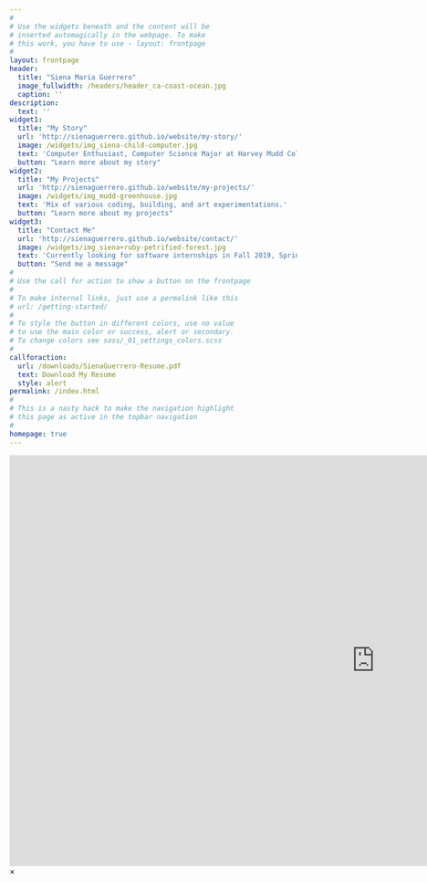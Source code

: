 ```yaml
---
#
# Use the widgets beneath and the content will be
# inserted automagically in the webpage. To make
# this work, you have to use › layout: frontpage
#
layout: frontpage
header:
  title: "Siena Maria Guerrero"
  image_fullwidth: /headers/header_ca-coast-ocean.jpg
  caption: ''
description:
  text: ''
widget1:
  title: "My Story"
  url: 'http://sienaguerrero.github.io/website/my-story/'
  image: /widgets/img_siena-child-computer.jpg
  text: 'Computer Enthusiast, Computer Science Major at Harvey Mudd College'
  button: "Learn more about my story"
widget2:
  title: "My Projects"
  url: 'http://sienaguerrero.github.io/website/my-projects/'
  image: /widgets/img_mudd-greenhouse.jpg
  text: 'Mix of various coding, building, and art experimentations.'
  button: "Learn more about my projects"
widget3:
  title: "Contact Me"
  url: 'http://sienaguerrero.github.io/website/contact/'
  image: /widgets/img_siena+ruby-petrified-forest.jpg
  text: 'Currently looking for software internships in Fall 2019, Spring 2020, or Summer 2020.'
  button: "Send me a message"
#
# Use the call for action to show a button on the frontpage
#
# To make internal links, just use a permalink like this
# url: /getting-started/
#
# To style the button in different colors, use no value
# to use the main color or success, alert or secondary.
# To change colors see sass/_01_settings_colors.scss
#
callforaction:
  url: /downloads/SienaGuerrero-Resume.pdf
  text: Download My Resume 
  style: alert
permalink: /index.html
#
# This is a nasty hack to make the navigation highlight
# this page as active in the topbar navigation
#
homepage: true
---
```


<div id="videoModal" class="reveal-modal large" data-reveal="">
  <div class="flex-video widescreen vimeo" style="display: block;">
    <iframe width="1280" height="720" src="https://www.youtube.com/embed/3b5zCFSmVvU" frameborder="0" allowfullscreen></iframe>
  </div>
  <a class="close-reveal-modal">&#215;</a>
</div>
